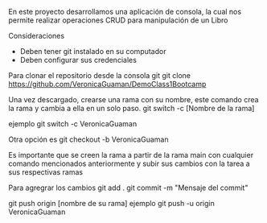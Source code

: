 En este proyecto desarrollamos una aplicación de consola, la cual nos permite realizar operaciones CRUD para manipulación de un Libro

Consideraciones

- Deben tener git instalado en su computador
- Deben configurar sus credenciales

Para clonar el repositorio desde la consola git
git clone https://github.com/VeronicaGuaman/DemoClass1Bootcamp

Una vez descargado, crearse una rama con su nombre, este comando crea la rama y cambia a ella en un solo paso.
git switch -c [Nombre de la rama]

ejemplo
git switch -c VeronicaGuaman

Otra opción es 
git checkout -b VeronicaGuaman


Es importante que se creen la rama a partir de la rama main con cualquier comando mencionados anteriormente y subir sus cambios con la tarea a sus respectivas ramas

Para agregrar los cambios 
git add .
git commit -m "Mensaje del commit"

git push origin [nombre de su rama]
ejemplo
git push -u origin VeronicaGuaman

